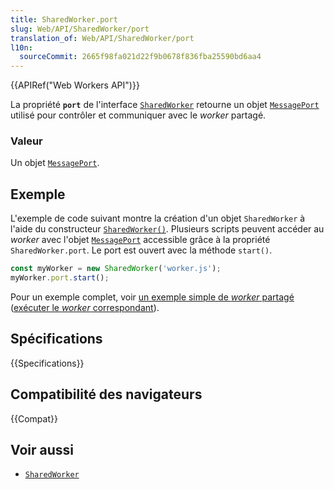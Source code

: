 ```yaml
---
title: SharedWorker.port
slug: Web/API/SharedWorker/port
translation_of: Web/API/SharedWorker/port
l10n:
  sourceCommit: 2665f98fa021d22f9b0678f836fba25590bd6aa4
---
```


{{APIRef("Web Workers API")}}

La propriété **`port`** de l'interface [`SharedWorker`](/fr/docs/Web/API/SharedWorker) retourne un objet [`MessagePort`](/fr/docs/Web/API/MessagePort) utilisé pour contrôler et communiquer avec le <i lang="en">worker</i> partagé.

### Valeur

Un objet [`MessagePort`](/fr/docs/Web/API/MessagePort).

## Exemple

L'exemple de code suivant montre la création d'un objet `SharedWorker` à l'aide du constructeur [`SharedWorker()`](/fr/docs/Web/API/SharedWorker/SharedWorker). Plusieurs scripts peuvent accéder au <i lang="en">worker</i> avec l'objet [`MessagePort`](/fr/docs/Web/API/MessagePort) accessible grâce à la propriété `SharedWorker.port`. Le port est ouvert avec la méthode `start()`.

```js
const myWorker = new SharedWorker('worker.js');
myWorker.port.start();
```

Pour un exemple complet, voir [un exemple simple de <i lang="en">worker</i> partagé](https://github.com/mdn/dom-examples/tree/master/web-workers/simple-shared-worker) ([exécuter le <i lang="en">worker</i> correspondant](https://mdn.github.io/dom-examples/web-workers/simple-shared-worker/)).

## Spécifications

{{Specifications}}

## Compatibilité des navigateurs

{{Compat}}

## Voir aussi

- [`SharedWorker`](/fr/docs/Web/API/SharedWorker)
